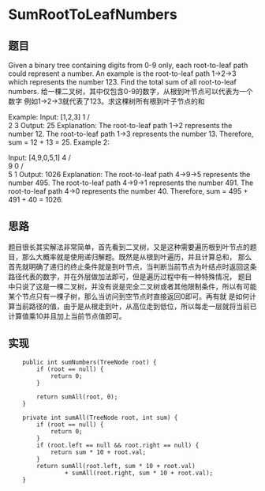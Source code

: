 # SumRootToLeafNumbers
## 题目 
Given a binary tree containing digits from 0-9 only, each root-to-leaf path could represent a number.
An example is the root-to-leaf path 1->2->3 which represents the number 123.
Find the total sum of all root-to-leaf numbers.
给一棵二叉树，其中仅包含0-9的数字，从根到叶节点可以代表为一个数字
例如1->2->3就代表了123。求这棵树所有根到叶子节点的和

Example:
Input: [1,2,3]
    1
   / \
  2   3
Output: 25
Explanation:
The root-to-leaf path 1->2 represents the number 12.
The root-to-leaf path 1->3 represents the number 13.
Therefore, sum = 12 + 13 = 25.
Example 2:

Input: [4,9,0,5,1]
    4
   / \
  9   0
 / \
5   1
Output: 1026
Explanation:
The root-to-leaf path 4->9->5 represents the number 495.
The root-to-leaf path 4->9->1 represents the number 491.
The root-to-leaf path 4->0 represents the number 40.
Therefore, sum = 495 + 491 + 40 = 1026.

## 思路 
题目很长其实解法非常简单，首先看到二叉树，又是这种需要遍历根到叶节点的题目，那么大概率就是使用递归解题。既然是从根到叶遍历，并且计算总和，
那么首先就明确了递归的终止条件就是到叶节点，当判断当前节点为叶结点时返回这条路径代表的数字，并在外层做加法即可，但是遍历过程中有一种特殊情况，
题目中只说了这是一棵二叉树，并没有说是完全二叉树或者其他限制条件，所以有可能某个节点只有一棵子树，那么当访问到空节点时直接返回0即可。再有就
是如何计算当前路径的值，由于是从根走到叶，从高位走到低位，所以每走一层就将当前已计算值乘10并且加上当前节点值即可。

## 实现
```
    public int sumNumbers(TreeNode root) {
        if (root == null) {
            return 0;
        }

        return sumAll(root, 0);
    }

    private int sumAll(TreeNode root, int sum) {
        if (root == null) {
            return 0;
        }
        if (root.left == null && root.right == null) {
            return sum * 10 + root.val;
        }
        return sumAll(root.left, sum * 10 + root.val) 
                + sumAll(root.right, sum * 10 + root.val);
    }
``` 

